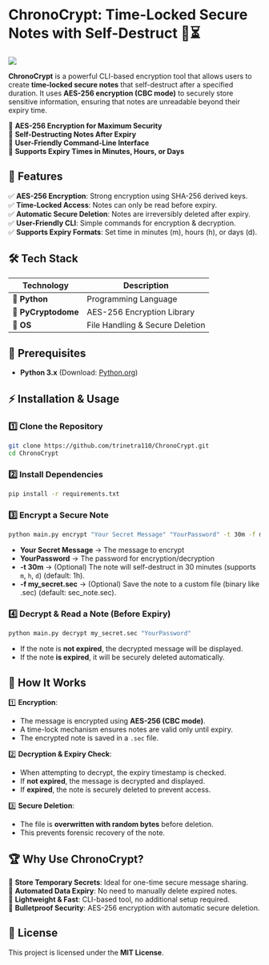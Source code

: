 # **ChronoCrypt: Time-Locked Secure Notes with Self-Destruct** 🔐⏳

<img src="https://readme-typing-svg.herokuapp.com?color=45ffaa&size=40&width=900&height=80&lines=Welcome-to-ChronoCrypt"/>

**ChronoCrypt** is a powerful CLI-based encryption tool that allows users to create **time-locked secure notes** that self-destruct after a specified duration. It uses **AES-256 encryption (CBC mode)** to securely store sensitive information, ensuring that notes are unreadable beyond their expiry time.

🔹 **AES-256 Encryption for Maximum Security**  
🔹 **Self-Destructing Notes After Expiry**  
🔹 **User-Friendly Command-Line Interface**  
🔹 **Supports Expiry Times in Minutes, Hours, or Days**  

## 🚀 Features  
✅ **AES-256 Encryption**: Strong encryption using SHA-256 derived keys.  
✅ **Time-Locked Access**: Notes can only be read before expiry.  
✅ **Automatic Secure Deletion**: Notes are irreversibly deleted after expiry.  
✅ **User-Friendly CLI**: Simple commands for encryption & decryption.  
✅ **Supports Expiry Formats**: Set time in minutes (m), hours (h), or days (d).  

## 🛠️ Tech Stack  
| **Technology**  | **Description**              |
|---------------|--------------------------|
| **🐍 Python**  | Programming Language       |
| **🔐 PyCryptodome**  | AES-256 Encryption Library   |
| **📂 OS**      | File Handling & Secure Deletion    |

## 📌 Prerequisites  

- **Python 3.x** (Download: [Python.org](https://www.python.org/downloads/))  

## ⚡ Installation & Usage  

### **1️⃣ Clone the Repository**  
```bash
git clone https://github.com/trinetra110/ChronoCrypt.git
cd ChronoCrypt  
```

### **2️⃣ Install Dependencies**  
```bash
pip install -r requirements.txt  
```

### **3️⃣ Encrypt a Secure Note**  
```bash
python main.py encrypt "Your Secret Message" "YourPassword" -t 30m -f my_secret.sec  
```
- **Your Secret Message** → The message to encrypt  
- **YourPassword** → The password for encryption/decryption  
- **-t 30m** → (Optional) The note will self-destruct in 30 minutes (supports `m`, `h`, `d`) (default: 1h).  
- **-f my_secret.sec** → (Optional) Save the note to a custom file (binary like .sec) (default: sec_note.sec).  

### **4️⃣ Decrypt & Read a Note (Before Expiry)**  
```bash
python main.py decrypt my_secret.sec "YourPassword"  
```
- If the note is **not expired**, the decrypted message will be displayed.  
- If the note **is expired**, it will be securely deleted automatically.  

## 🎯 How It Works  
1️⃣ **Encryption**:  
   - The message is encrypted using **AES-256 (CBC mode)**.  
   - A time-lock mechanism ensures notes are valid only until expiry.  
   - The encrypted note is saved in a `.sec` file.  

2️⃣ **Decryption & Expiry Check**:  
   - When attempting to decrypt, the expiry timestamp is checked.  
   - If **not expired**, the message is decrypted and displayed.  
   - If **expired**, the note is securely deleted to prevent access.  

3️⃣ **Secure Deletion**:  
   - The file is **overwritten with random bytes** before deletion.  
   - This prevents forensic recovery of the note.  

## 🏆 Why Use ChronoCrypt?  
🔹 **Store Temporary Secrets**: Ideal for one-time secure message sharing.  
🔹 **Automated Data Expiry**: No need to manually delete expired notes.  
🔹 **Lightweight & Fast**: CLI-based tool, no additional setup required.  
🔹 **Bulletproof Security**: AES-256 encryption with automatic secure deletion.  

## 📜 License  
This project is licensed under the **MIT License**.  

